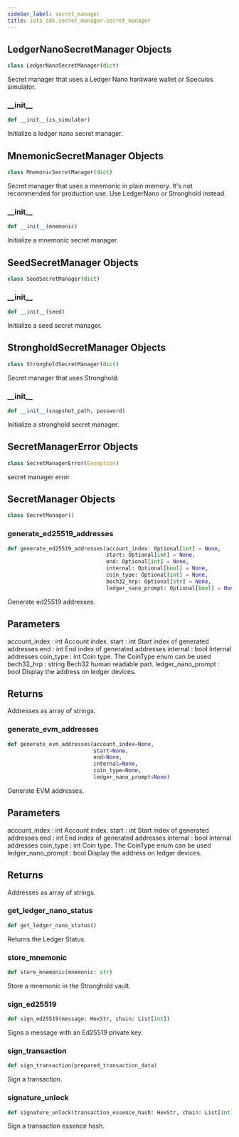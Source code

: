 ```yaml
---
sidebar_label: secret_manager
title: iota_sdk.secret_manager.secret_manager
---
```


## LedgerNanoSecretManager Objects

```python
class LedgerNanoSecretManager(dict)
```

Secret manager that uses a Ledger Nano hardware wallet or Speculos simulator.

### \_\_init\_\_

```python
def __init__(is_simulator)
```

Initialize a ledger nano secret manager.

## MnemonicSecretManager Objects

```python
class MnemonicSecretManager(dict)
```

Secret manager that uses a mnemonic in plain memory. It&#x27;s not recommended for production use. Use LedgerNano or Stronghold instead.

### \_\_init\_\_

```python
def __init__(mnemonic)
```

Initialize a mnemonic secret manager.

## SeedSecretManager Objects

```python
class SeedSecretManager(dict)
```

### \_\_init\_\_

```python
def __init__(seed)
```

Initialize a seed secret manager.

## StrongholdSecretManager Objects

```python
class StrongholdSecretManager(dict)
```

Secret manager that uses Stronghold.

### \_\_init\_\_

```python
def __init__(snapshot_path, password)
```

Initialize a stronghold secret manager.

## SecretManagerError Objects

```python
class SecretManagerError(Exception)
```

secret manager error

## SecretManager Objects

```python
class SecretManager()
```

### generate\_ed25519\_addresses

```python
def generate_ed25519_addresses(account_index: Optional[int] = None,
                               start: Optional[int] = None,
                               end: Optional[int] = None,
                               internal: Optional[bool] = None,
                               coin_type: Optional[int] = None,
                               bech32_hrp: Optional[str] = None,
                               ledger_nano_prompt: Optional[bool] = None)
```

Generate ed25519 addresses.

Parameters
----------
account_index : int
    Account index.
start : int
    Start index of generated addresses
end : int
    End index of generated addresses
internal : bool
    Internal addresses
coin_type : int
    Coin type. The CoinType enum can be used
bech32_hrp : string
    Bech32 human readable part.
ledger_nano_prompt : bool
    Display the address on ledger devices.

Returns
-------
Addresses as array of strings.

### generate\_evm\_addresses

```python
def generate_evm_addresses(account_index=None,
                           start=None,
                           end=None,
                           internal=None,
                           coin_type=None,
                           ledger_nano_prompt=None)
```

Generate EVM addresses.

Parameters
----------
account_index : int
    Account index.
start : int
    Start index of generated addresses
end : int
    End index of generated addresses
internal : bool
    Internal addresses
coin_type : int
    Coin type. The CoinType enum can be used
ledger_nano_prompt : bool
    Display the address on ledger devices.

Returns
-------
Addresses as array of strings.

### get\_ledger\_nano\_status

```python
def get_ledger_nano_status()
```

Returns the Ledger Status.

### store\_mnemonic

```python
def store_mnemonic(mnemonic: str)
```

Store a mnemonic in the Stronghold vault.

### sign\_ed25519

```python
def sign_ed25519(message: HexStr, chain: List[int])
```

Signs a message with an Ed25519 private key.

### sign\_transaction

```python
def sign_transaction(prepared_transaction_data)
```

Sign a transaction.

### signature\_unlock

```python
def signature_unlock(transaction_essence_hash: HexStr, chain: List[int])
```

Sign a transaction essence hash.

